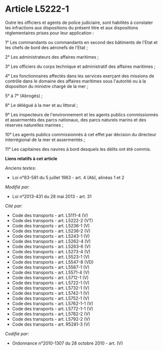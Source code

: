 # Article L5222-1

Outre les officiers et agents de police judiciaire, sont habilités à constater les infractions aux dispositions du présent
titre et aux dispositions réglementaires prises pour leur application : 

1° Les commandants ou commandants en second des bâtiments de l'Etat et les chefs de bord des aéronefs de l'Etat ;

2° Les administrateurs des affaires maritimes ; 

3° Les officiers du corps technique et administratif des affaires maritimes ; 

4° Les fonctionnaires affectés dans les services exerçant des missions de contrôle dans le domaine des affaires maritimes
sous l'autorité ou à la disposition du ministre chargé de la mer ;

5° à 7° (Abrogés) ;

8° Le délégué à la mer et au littoral ; 

9° Les inspecteurs de l'environnement et les agents publics commissionnés et assermentés des parcs nationaux, des parcs
naturels marins et des réserves naturelles marines ; 

10° Les agents publics commissionnés à cet effet par décision du directeur interrégional de la mer et assermentés ; 

11° Les capitaines des navires à bord desquels les délits ont été commis.

**Liens relatifs à cet article**

_Anciens textes_:

  - Loi n°83-581 du 5 juillet 1983 - art. 4 (Ab), alinéas 1 et 2

_Modifié par_:

  - Loi n°2013-431 du 28 mai 2013 - art. 31

_Cité par_:

  - Code des transports - art. L5111-4 (V)
  - Code des transports - art. L5222-2 (VT)
  - Code des transports - art. L5236-1 (V)
  - Code des transports - art. L5236-2 (V)
  - Code des transports - art. L5243-1 (V)
  - Code des transports - art. L5262-4 (V)
  - Code des transports - art. L5263-6 (V)
  - Code des transports - art. L5273-4 (V)
  - Code des transports - art. L5523-1 (V)
  - Code des transports - art. L5547-8 (VD)
  - Code des transports - art. L5567-1 (V)
  - Code des transports - art. L5571-4 (V)
  - Code des transports - art. L5712-1 (V)
  - Code des transports - art. L5722-1 (V)
  - Code des transports - art. L5732-1 (V)
  - Code des transports - art. L5742-1 (V)
  - Code des transports - art. L5752-1 (V)
  - Code des transports - art. L5762-1-1 (V)
  - Code des transports - art. L5772-1-1 (V)
  - Code des transports - art. L5782-2 (V)
  - Code des transports - art. L5792-2 (V)
  - Code des transports - art. R5281-3 (V)

_Codifié par_:

  - Ordonnance n°2010-1307 du 28 octobre 2010 - art. (V)
